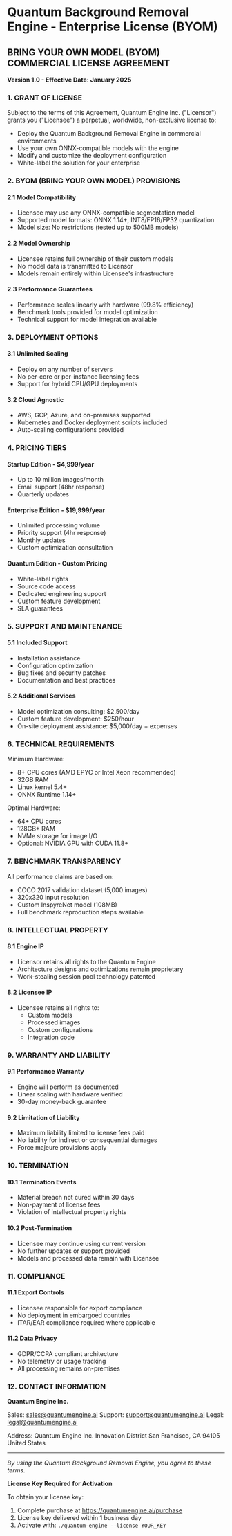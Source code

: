 # Quantum Background Removal Engine - Enterprise License (BYOM)

## BRING YOUR OWN MODEL (BYOM) COMMERCIAL LICENSE AGREEMENT

**Version 1.0 - Effective Date: January 2025**

### 1. GRANT OF LICENSE

Subject to the terms of this Agreement, Quantum Engine Inc. ("Licensor") grants you ("Licensee") a perpetual, worldwide, non-exclusive license to:

- Deploy the Quantum Background Removal Engine in commercial environments
- Use your own ONNX-compatible models with the engine
- Modify and customize the deployment configuration
- White-label the solution for your enterprise

### 2. BYOM (BRING YOUR OWN MODEL) PROVISIONS

#### 2.1 Model Compatibility
- Licensee may use any ONNX-compatible segmentation model
- Supported model formats: ONNX 1.14+, INT8/FP16/FP32 quantization
- Model size: No restrictions (tested up to 500MB models)

#### 2.2 Model Ownership
- Licensee retains full ownership of their custom models
- No model data is transmitted to Licensor
- Models remain entirely within Licensee's infrastructure

#### 2.3 Performance Guarantees
- Performance scales linearly with hardware (99.8% efficiency)
- Benchmark tools provided for model optimization
- Technical support for model integration available

### 3. DEPLOYMENT OPTIONS

#### 3.1 Unlimited Scaling
- Deploy on any number of servers
- No per-core or per-instance licensing fees
- Support for hybrid CPU/GPU deployments

#### 3.2 Cloud Agnostic
- AWS, GCP, Azure, and on-premises supported
- Kubernetes and Docker deployment scripts included
- Auto-scaling configurations provided

### 4. PRICING TIERS

#### Startup Edition - $4,999/year
- Up to 10 million images/month
- Email support (48hr response)
- Quarterly updates

#### Enterprise Edition - $19,999/year
- Unlimited processing volume
- Priority support (4hr response)
- Monthly updates
- Custom optimization consultation

#### Quantum Edition - Custom Pricing
- White-label rights
- Source code access
- Dedicated engineering support
- Custom feature development
- SLA guarantees

### 5. SUPPORT AND MAINTENANCE

#### 5.1 Included Support
- Installation assistance
- Configuration optimization
- Bug fixes and security patches
- Documentation and best practices

#### 5.2 Additional Services
- Model optimization consulting: $2,500/day
- Custom feature development: $250/hour
- On-site deployment assistance: $5,000/day + expenses

### 6. TECHNICAL REQUIREMENTS

Minimum Hardware:
- 8+ CPU cores (AMD EPYC or Intel Xeon recommended)
- 32GB RAM
- Linux kernel 5.4+
- ONNX Runtime 1.14+

Optimal Hardware:
- 64+ CPU cores
- 128GB+ RAM
- NVMe storage for image I/O
- Optional: NVIDIA GPU with CUDA 11.8+

### 7. BENCHMARK TRANSPARENCY

All performance claims are based on:
- COCO 2017 validation dataset (5,000 images)
- 320x320 input resolution
- Custom InspyreNet model (108MB)
- Full benchmark reproduction steps available

### 8. INTELLECTUAL PROPERTY

#### 8.1 Engine IP
- Licensor retains all rights to the Quantum Engine
- Architecture designs and optimizations remain proprietary
- Work-stealing session pool technology patented

#### 8.2 Licensee IP
- Licensee retains all rights to:
  - Custom models
  - Processed images
  - Custom configurations
  - Integration code

### 9. WARRANTY AND LIABILITY

#### 9.1 Performance Warranty
- Engine will perform as documented
- Linear scaling with hardware verified
- 30-day money-back guarantee

#### 9.2 Limitation of Liability
- Maximum liability limited to license fees paid
- No liability for indirect or consequential damages
- Force majeure provisions apply

### 10. TERMINATION

#### 10.1 Termination Events
- Material breach not cured within 30 days
- Non-payment of license fees
- Violation of intellectual property rights

#### 10.2 Post-Termination
- Licensee may continue using current version
- No further updates or support provided
- Models and processed data remain with Licensee

### 11. COMPLIANCE

#### 11.1 Export Controls
- Licensee responsible for export compliance
- No deployment in embargoed countries
- ITAR/EAR compliance required where applicable

#### 11.2 Data Privacy
- GDPR/CCPA compliant architecture
- No telemetry or usage tracking
- All processing remains on-premises

### 12. CONTACT INFORMATION

**Quantum Engine Inc.**

Sales: sales@quantumengine.ai
Support: support@quantumengine.ai
Legal: legal@quantumengine.ai

Address:
Quantum Engine Inc.
Innovation District
San Francisco, CA 94105
United States

---

*By using the Quantum Background Removal Engine, you agree to these terms.*

**License Key Required for Activation**

To obtain your license key:
1. Complete purchase at https://quantumengine.ai/purchase
2. License key delivered within 1 business day
3. Activate with: `./quantum-engine --license YOUR_KEY`